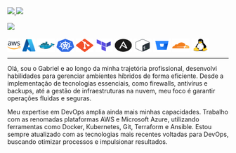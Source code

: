 <!-- Links para LinkedIn, Gmail -->
<div> 
  <a href="https://www.linkedin.com/in/matheusseman/" target="_blank">
    <img src="https://img.shields.io/badge/-LinkedIn-%230077B5?style=for-the-badge&logo=linkedin&logoColor=white" target="_blank">
  </a> 
  <a href="gabrielreche1999@gmail.com">
    <img src="https://img.shields.io/badge/-Gmail-%23333?style=for-the-badge&logo=gmail&logoColor=white" target="_blank">
  </a>
</div>
<br>

<!-- Estatísticas do GitHub para GabrielReche -->
<div>
  <a href="https://github.com/GabrielReche">
    <img height="180em" src="https://github-readme-stats.vercel.app/api?username=GabrielReche&show_icons=true&theme=dracula&include_all_commits=true&count_private=true"/>
  </a>
</div>


<!-- Ícones de habilidades -->
<div style="display: inline_block"><br>
  <img align="center" alt="AWS Cloud" height="30" width="auto" src="https://raw.githubusercontent.com/devicons/devicon/master/icons/amazonwebservices/amazonwebservices-original-wordmark.svg">
  <img align="center" alt="Azure" height="30" width="auto" src="https://raw.githubusercontent.com/devicons/devicon/master/icons/azure/azure-original.svg">
  <img align="center" alt="Docker" height="30" width="40" src="https://raw.githubusercontent.com/devicons/devicon/master/icons/docker/docker-original.svg">
  <img align="center" alt="Kubernetes" height="30" width="40" src="https://raw.githubusercontent.com/devicons/devicon/master/icons/kubernetes/kubernetes-plain.svg">
  <img align="center" alt="Git" height="30" width="40" src="https://raw.githubusercontent.com/devicons/devicon/master/icons/git/git-original.svg">
  <img align="center" alt="Terraform" height="30" width="40" src="https://raw.githubusercontent.com/devicons/devicon/master/icons/terraform/terraform-original.svg">
  <img align="center" alt="Ansible" height="30" width="40" src="https://raw.githubusercontent.com/devicons/devicon/master/icons/ansible/ansible-original.svg">
  <img align="center" alt="Bash" height="30" width="40" src="https://raw.githubusercontent.com/devicons/devicon/master/icons/bash/bash-original.svg">
  <img align="center" alt="Bitbucket" height="30" width="40" src="https://raw.githubusercontent.com/devicons/devicon/master/icons/bitbucket/bitbucket-original.svg">
  <img align="center" alt="Cloudflare" height="30" width="40" src="https://raw.githubusercontent.com/devicons/devicon/master/icons/cloudflare/cloudflare-original.svg">
  <img align="center" alt="Linux" height="30" width="40" src="https://raw.githubusercontent.com/devicons/devicon/master/icons/linux/linux-original.svg">
</div>


<!-- https://github.com/devicons/devicon/tree/master  -->

---

<!-- Introdução -->
Olá, sou o Gabriel e ao longo da minha trajetória profissional, desenvolvi habilidades para gerenciar ambientes híbridos de forma eficiente. Desde a implementação de tecnologias essenciais, como firewalls, antivírus e backups, até a gestão de infraestruturas na nuvem, meu foco é garantir operações fluidas e seguras.

<!-- Gabriel: DevOps -->
Meu expertise em DevOps amplia ainda mais minhas capacidades. Trabalho com as renomadas plataformas AWS e Microsoft Azure, utilizando ferramentas como Docker, Kubernetes, Git, Terraform e Ansible. Estou sempre atualizado com as tecnologias mais recentes voltadas para DevOps, buscando otimizar processos e impulsionar resultados.

